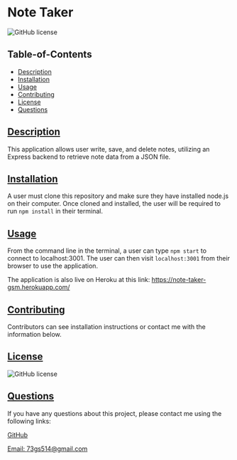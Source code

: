 # Note Taker

![GitHub license](https://img.shields.io/badge/license-MIT-blue.svg)

## Table-of-Contents

- [Description](#description)
- [Installation](#installation)
- [Usage](#usage)
- [Contributing](#contributing)
- [License](#license)
- [Questions](#questions)

## [Description](#table-of-contents)

This application allows user write, save, and delete notes, utilizing an Express backend to retrieve note data from a JSON file. 

## [Installation](#table-of-contents)

A user must clone this repository and make sure they have installed node.js on their computer. Once cloned and installed, the user will be required to run `npm install` in their terminal.

## [Usage](#table-of-contents)

From the command line in the terminal, a user can type `npm start` to connect to localhost:3001. The user can then visit `localhost:3001` from their browser to use the application. 

The application is also live on Heroku at this link: https://note-taker-gsm.herokuapp.com/

## [Contributing](#table-of-contents)

Contributors can see installation instructions or contact me with the information below.

## [License](#table-of-contents)

![GitHub license](https://img.shields.io/badge/license-MIT-blue.svg)

## [Questions](#table-of-contents)

If you have any questions about this project, please contact me using the following links:

[GitHub](https://github.com/73gs514)

[Email: 73gs514@gmail.com](mailto:73gs514@gmail.com)